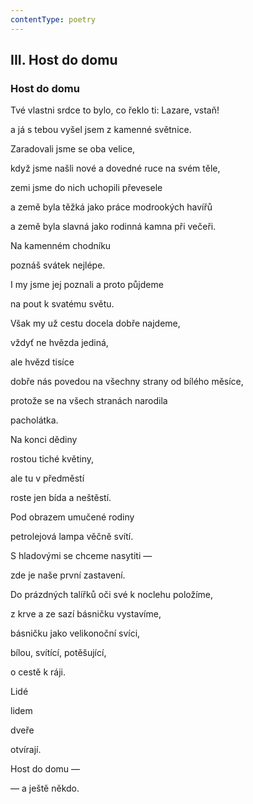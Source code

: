 ```yaml
---
contentType: poetry
---
```


<section>

## III. Host do domu

### Host do domu

Tvé vlastni srdce to bylo, co řeklo ti: Lazare, vstaň!

a já s tebou vyšel jsem z kamenné světnice.

Zaradovali jsme se oba velice,

když jsme našli nové a dovedné ruce na svém těle,

zemi jsme do nich uchopili převesele

a země byla těžká jako práce modrookých havířů

a země byla slavná jako rodinná kamna při večeři.

Na kamenném chodníku

poznáš svátek nejlépe.

I my jsme jej poznali a proto půjdeme

na pout k svatému světu.

Však my už cestu docela dobře najdeme,

vždyť ne hvězda jediná,

ale hvězd tisíce

dobře nás povedou na všechny strany od bílého měsíce,

protože se na všech stranách narodila

pacholátka.

Na konci dědiny

rostou tiché květiny,

ale tu v předměstí

roste jen bída a neštěstí.

Pod obrazem umučené rodiny

petrolejová lampa věčně svítí.

S hladovými se chceme nasytiti —

zde je naše první zastavení.

Do prázdných talířků oči své k noclehu položíme,

z krve a ze sazí básničku vystavíme,

básničku jako velikonoční svíci,

bílou, svítící, potěšující,

o cestě k ráji.

Lidé

lidem

dveře

otvírají.

Host do domu —

— a ještě někdo.

</section>
